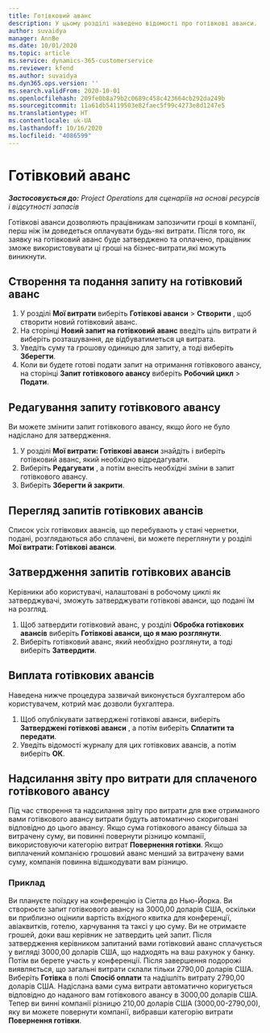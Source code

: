 ```yaml
---
title: Готівковий аванс
description: У цьому розділі наведено відомості про готівкові аванси.
author: suvaidya
manager: AnnBe
ms.date: 10/01/2020
ms.topic: article
ms.service: dynamics-365-customerservice
ms.reviewer: kfend
ms.author: suvaidya
ms.dyn365.ops.version: ''
ms.search.validFrom: 2020-10-01
ms.openlocfilehash: 209fe0b8a79b2c0689c458c423664cb292da249b
ms.sourcegitcommit: 11a61db54119503e82faec5f99c4273e8d1247e5
ms.translationtype: HT
ms.contentlocale: uk-UA
ms.lasthandoff: 10/16/2020
ms.locfileid: "4086599"
---
```

# <a name="cash-advance"></a>Готівковий аванс

_**Застосовується до:** Project Operations для сценаріїв на основі ресурсів і відсутності запасів_

Готівкові аванси дозволяють працівникам запозичити гроші в компанії, перш ніж їм доведеться оплачувати будь-які витрати. Після того, як заявку на готівковий аванс буде затверджено та оплачено, працівник зможе використовувати ці гроші на бізнес-витрати,які можуть виникнути. 

## <a name="create-and-submit-a-cash-advance-request"></a>Створення та подання запиту на готівковий аванс

1. У розділі **Мої витрати** виберіть **Готівкові аванси** > **Створити** , щоб створити новий готівковий аванс. 
2. На сторінці **Новий запит на готівковий аванс** введіть ціль витрати й виберіть розташування, де відбуватиметься ця витрата.
3. Уведіть суму та грошову одиницю для запиту, а тоді виберіть **Зберегти**. 
4. Коли ви будете готові подати запит на отримання готівкового авансу, на сторінці **Запит готівкового авансу** виберіть **Робочий цикл** > **Подати**.

## <a name="modify-a-cash-advance-request"></a>Редагування запиту готівкового авансу

Ви можете змінити запит готівкового авансу, якщо його не було надіслано для затвердження.

1. У розділі **Мої витрати: Готівкові аванси** знайдіть і виберіть готівковий аванс, який необхідно відредагувати.
2. Виберіть **Редагувати** , а потім внесіть необхідні зміни в запит готівкового авансу. 
3. Виберіть **Зберегти й закрити**.


## <a name="view-cash-advance-requests"></a>Перегляд запитів готівкових авансів
Список усіх готівкових авансів, що перебувають у стані чернетки, подані, розглядаються або сплачені, ви можете переглянути у розділі **Мої витрати: Готівкові аванси**. 

## <a name="approve-cash-advance-requests"></a>Затвердження запитів готівкових авансів

Керівники або користувачі, налаштовані в робочому циклі як затверджувачі, зможуть затверджувати готівкові аванси, що подані їм на розгляд. 

1. Щоб затвердити готівковий аванс, у розділі **Обробка готівкових авансів** виберіть **Готівкові аванси, що я маю розглянути**.
2. Виберіть готівковий аванс, який необхідно розглянути, а тоді виберіть **Затвердити**.  

## <a name="pay-cash-advances"></a>Виплата готівкових авансів 
Наведена нижче процедура зазвичай виконується бухгалтером або користувачем, котрий має дозволи бухгалтера.

1. Щоб опублікувати затверджені готівкові аванси, виберіть **Затверджені готівкові аванси** , а потім виберіть **Сплатити та передати**.  
2. Уведіть відомості журналу для цих готівкових авансів, а потім виберіть **ОК**. 

## <a name="submit-an-expense-report-against-a-paid-cash-advance"></a>Надсилання звіту про витрати для сплаченого готівкового авансу 

Під час створення та надсилання звіту про витрати для вже отриманого вами готівкового авансу витрати будуть автоматично скориговані відповідно до цього авансу. Якщо сума готівкового авансу більша за витрачену суму, ви повинні повернути різницю компанії, використовуючи категорію витрат **Повернення готівки**. Якщо виплачений компанією грошовий аванс менший за витрачену вами суму, компанія повинна відшкодувати вам різницю. 

### <a name="example"></a>Приклад
Ви плануєте поїздку на конференцію із Сіетла до Нью-Йорка. Ви створюєте запит готівкового авансу на 3000,00 доларів США, оскільки ви приблизно оцінили вартість вхідного квитка для конференції, авіаквитків, готелю, харчування та таксі у цю суму. Ви не отримаєте грошей, доки ваш керівник не затвердить цей запит. Після затвердження керівником запитаний вами готівковий аванс сплачується у вигляді 3000,00 доларів США, що надходять на ваш рахунок у банку. Потім ви берете участь у конференції. Після завершення подорожі виявляється, що загальні витрати склали тільки 2790,00 доларів США. Виберіть **Готівка** в полі **Спосіб оплати** та надішліть витрату 2790,00 доларів США. Надіслана вами сума витрати автоматично коригується відповідно до наданого вам готівкового авансу в 3000,00 доларів США. Тепер ви винні компанії різницю 210,00 доларів США (3000,00-2790,00), яку ви можете повернути компанії, вибравши категорію витрати **Повернення готівки**. 
